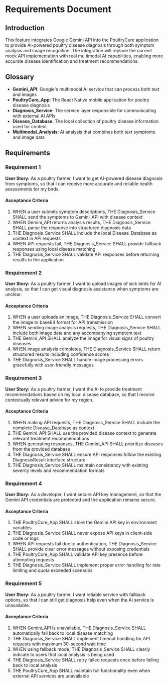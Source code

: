 # Requirements Document

## Introduction

This feature integrates Google Gemini API into the PoultryCure application to provide AI-powered poultry disease diagnosis through both symptom analysis and image recognition. The integration will replace the current mock API implementation with real multimodal AI capabilities, enabling more accurate disease identification and treatment recommendations.

## Glossary

- **Gemini_API**: Google's multimodal AI service that can process both text and images
- **PoultryCure_App**: The React Native mobile application for poultry disease diagnosis
- **Diagnosis_Service**: The service layer responsible for communicating with external AI APIs
- **Disease_Database**: The local collection of poultry disease information used for context
- **Multimodal_Analysis**: AI analysis that combines both text symptoms and image data

## Requirements

### Requirement 1

**User Story:** As a poultry farmer, I want to get AI-powered disease diagnosis from symptoms, so that I can receive more accurate and reliable health assessments for my birds.

#### Acceptance Criteria

1. WHEN a user submits symptom descriptions, THE Diagnosis_Service SHALL send the symptoms to Gemini_API with disease context
2. WHEN Gemini_API returns analysis results, THE Diagnosis_Service SHALL parse the response into structured diagnosis data
3. THE Diagnosis_Service SHALL include the local Disease_Database as context in API requests
4. WHEN API requests fail, THE Diagnosis_Service SHALL provide fallback responses using local disease matching
5. THE Diagnosis_Service SHALL validate API responses before returning results to the application

### Requirement 2

**User Story:** As a poultry farmer, I want to upload images of sick birds for AI analysis, so that I can get visual diagnosis assistance when symptoms are unclear.

#### Acceptance Criteria

1. WHEN a user uploads an image, THE Diagnosis_Service SHALL convert the image to base64 format for API transmission
2. WHEN sending image analysis requests, THE Diagnosis_Service SHALL include both image data and any accompanying symptom text
3. THE Gemini_API SHALL analyze the image for visual signs of poultry diseases
4. WHEN image analysis completes, THE Diagnosis_Service SHALL return structured results including confidence scores
5. THE Diagnosis_Service SHALL handle image processing errors gracefully with user-friendly messages

### Requirement 3

**User Story:** As a poultry farmer, I want the AI to provide treatment recommendations based on my local disease database, so that I receive contextually relevant advice for my region.

#### Acceptance Criteria

1. WHEN making API requests, THE Diagnosis_Service SHALL include the complete Disease_Database as context
2. THE Gemini_API SHALL use the provided disease context to generate relevant treatment recommendations
3. WHEN generating responses, THE Gemini_API SHALL prioritize diseases from the provided database
4. THE Diagnosis_Service SHALL ensure API responses follow the existing DiagnosisResult interface structure
5. THE Diagnosis_Service SHALL maintain consistency with existing severity levels and recommendation formats

### Requirement 4

**User Story:** As a developer, I want secure API key management, so that the Gemini API credentials are protected and the application remains secure.

#### Acceptance Criteria

1. THE PoultryCure_App SHALL store the Gemini API key in environment variables
2. THE Diagnosis_Service SHALL never expose API keys in client-side code or logs
3. WHEN API requests fail due to authentication, THE Diagnosis_Service SHALL provide clear error messages without exposing credentials
4. THE PoultryCure_App SHALL validate API key presence before attempting requests
5. THE Diagnosis_Service SHALL implement proper error handling for rate limiting and quota exceeded scenarios

### Requirement 5

**User Story:** As a poultry farmer, I want reliable service with fallback options, so that I can still get diagnosis help even when the AI service is unavailable.

#### Acceptance Criteria

1. WHEN Gemini_API is unavailable, THE Diagnosis_Service SHALL automatically fall back to local disease matching
2. THE Diagnosis_Service SHALL implement timeout handling for API requests with maximum 30-second wait time
3. WHEN using fallback mode, THE Diagnosis_Service SHALL clearly indicate to users that local analysis is being used
4. THE Diagnosis_Service SHALL retry failed requests once before falling back to local analysis
5. THE PoultryCure_App SHALL maintain full functionality even when external API services are unavailable